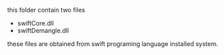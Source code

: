 this folder contain two files
* swiftCore.dll
* swiftDemangle.dll

these files are obtained from swift programing language installed system.
